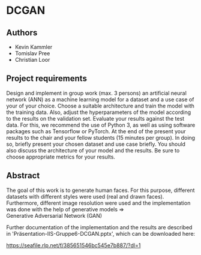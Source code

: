 # DCGAN

## Authors
*  Kevin Kammler
*  Tomislav Pree
*  Christian Loor 

## Project requirements 

Design and implement in group work (max. 3 persons) an artificial neural network (ANN) as a machine learning model for a dataset and a use case of your
of your choice. Choose a suitable architecture and train the model with the training data. Also, adjust the hyperparameters of the model
according to the results on the validation set. Evaluate your results against the test data. For this, we recommend the use of Python
3, as well as using software packages such as Tensorflow or PyTorch. At the end of the present your results to the chair and your fellow students (15 minutes per group). In doing so, briefly present your chosen dataset and use case briefly. You should also discuss the architecture of your model and the results.
Be sure to choose appropriate metrics for your results.

## Abstract

The goal of this work is to generate human faces. For this purpose, different datasets with different styles were used (real and drawn faces). Furthermore, different image resolution were used and the implementation was done with the help of generative models ⇒  Generative Adversarial Network (GAN)

Further documentation of the implementation and the results are described in 'Präsentation-IIS-Gruppe6-DCGAN.pptx', which can be downloaded here: 

https://seafile.rlp.net/f/385651546bc545e7b887/?dl=1
